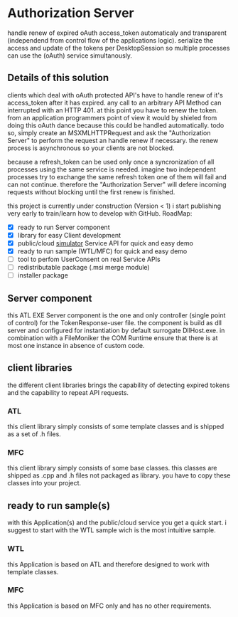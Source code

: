 # Authorization Server
handle renew of expired oAuth access_token automaticaly and transparent (independend from control flow of the applications logic).
serialize the access and update of the tokens per DesktopSession so multiple processes can use the (oAuth) service simultanously.

## Details of this solution
clients which deal with oAuth protected API's have to handle renew of it's access_token after it has expired.
any call to an arbitrary API Method can interrupted with an HTTP 401. at this point you have to renew the token.
from an application programmers point of view it would by shieled from doing this oAuth dance because this could be handled automatically.
todo so, simply create an MSXMLHTTPRequest and ask the "Authorization Server" to perform the request an handle renew if necessary.
the renew process is asynchronous so your clients are not blocked.

because a refresh_token can be used only once a syncronization of all processes using the same service is needed.
imagine two independent processes try to exchange the same refresh token one of them will fail and can not continue.
therefore the "Authorization Server" will defere incoming requests without blocking until the first renew is finished.

this project is currently under construction (Version < 1)
i start publishing very early to train/learn how to develop with GitHub.
RoadMap:
- [X] ready to run Server component
- [X] library for easy Client development
- [X] public/cloud [simulator](http://simulatorauthserver.appspot.com/) Service API for quick and easy demo
- [X] ready to run sample (WTL/MFC) for quick and easy demo
- [ ] tool to perfom UserConsent on real Service APIs
- [ ] redistributable package (.msi merge module)
- [ ] installer package

## Server component
this ATL EXE Server component is the one and only controller (single point of control) for the TokenResponse-user file.
the component is build as dll server and configured for instantiation by default surrogate DllHost.exe.
in combination with a FileMoniker the COM Runtime ensure that there is at most one instance in absence of custom code.

## client libraries
the different client libraries brings the capability of detecting expired tokens and the capability to repeat API requests.

### ATL
this client library simply consists of some template classes and is shipped as a set of .h files.

### MFC
this client library simply consists of some base classes.
this classes are shipped as .cpp and .h files not packaged as library.
you have to copy these classes into your project.

## ready to run sample(s)
with this Application(s) and the public/cloud service you get a quick start.
i suggest to start with the WTL sample wich is the most intuitive sample.

### WTL
this Application is based on ATL and therefore designed to work with template classes.

### MFC
this Application is based on MFC only and has no other requirements.
